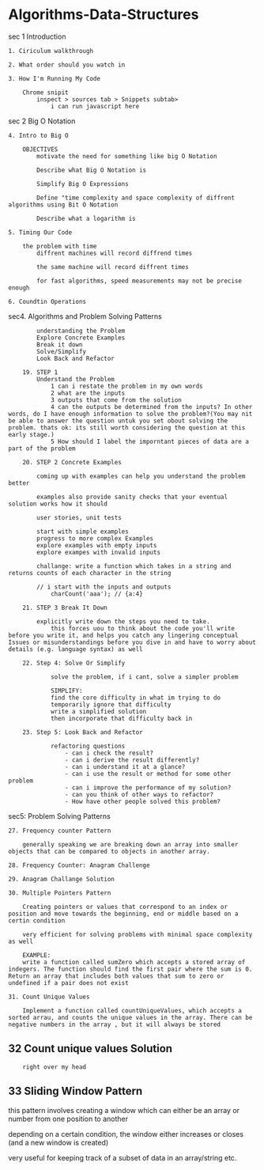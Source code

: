 # Algorithms-Data-Structures

sec 1 Introduction

    1. Ciriculum walkthrough

    2. What order should you watch in

    3. How I'm Running My Code

        Chrome snipit
            inspect > sources tab > Snippets subtab>
                i can run javascript here

sec 2 Big O Notation

    4. Intro to Big O

        OBJECTIVES
            motivate the need for something like big O Notation

            Describe what Big O Notation is

            Simplify Big O Expressions

            Define "time complexity and space complexity of diffrent algorithms using Bit O Notation

            Describe what a logarithm is

    5. Timing Our Code

        the problem with time
            diffrent machines will record diffrend times

            the same machine will record diffrent times

            for fast algorithms, speed measurements may not be precise enough

    6. Coundtin Operations

sec4. Algorithms and Problem Solving Patterns

            understanding the Problem
            Explore Concrete Examples
            Break it down
            Solve/Simplify
            Look Back and Refactor

        19. STEP 1
            Understand the Problem
                1 can i restate the problem in my own words
                2 what are the inputs
                3 outputs that come from the solution
                4 can the outputs be determined from the inputs? In other words, do I have enough information to solve the problem?(You may nit be able to answer the question untuk you set obout solving the problem. thats ok: its still worth considering the question at this early stage.)
                5 How should I label the imporntant pieces of data are a part of the problem

        20. STEP 2 Concrete Examples

            coming up with examples can help you understand the problem better

            examples also provide sanity checks that your eventual solution works how it should

            user stories, unit tests

            start with simple examples
            progress to more complex Examples
            explore examples with empty inputs
            explore exampes with invalid inputs

            challange: write a function which takes in a string and returns counts of each character in the string

            // i start with the inputs and outputs
                charCount('aaa'); // {a:4}

        21. STEP 3 Break It Down

            explicitly write down the steps you need to take.
                this forces uou to think about the code you'll write before you write it, and helps you catch any lingering conceptual Issues or misunderstandings before you dive in and have to worry about details (e.g. language syntax) as well

        22. Step 4: Solve Or Simplify

                solve the problem, if i cant, solve a simpler problem

                SIMPLIFY:
                find the core difficulty in what im trying to do
                temporarily ignore that difficulty
                write a simplified solution
                then incorporate that difficulty back in

        23. Step 5: Look Back and Refactor

                refactoring questions
                    - can i check the result?
                    - can i derive the result differently?
                    - can i understand it at a glance?
                    - can i use the result or method for some other problem
                    - can i improve the performance of my solution?
                    - can you think of other ways to refactor?
                    - How have other people solved this problem?

sec5: Problem Solving Patterns

    27. Frequency counter Pattern

        generally speaking we are breaking down an array into smaller objects that can be compared to objects in another array.

    28. Frequency Counter: Anagram Challenge

    29. Anagram Challange Solution

    30. Multiple Pointers Pattern

        Creating pointers or values that correspond to an index or position and move towards the beginning, end or middle based on a certin condition

        very efficient for solving problems with minimal space complexity as well

        EXAMPLE:
        write a function called sumZero which accepts a stored array of indegers. The function should find the first pair where the sum is 0. Return an array that includes both values that sum to zero or undefined if a pair does not exist

    31. Count Unique Values

        Implement a function called countUniqueValues, which accepts a sorted arrau, and counts the unique values in the array. There can be negative numbers in the array , but it will always be stored

## 32 Count unique values Solution

        right over my head

## 33 Sliding Window Pattern

this pattern involves creating a window which can either be an array or number from one position to another

depending on a certain condition, the window either increases or closes (and a new window is created)

very useful for keeping track of a subset of data in an array/string etc.
